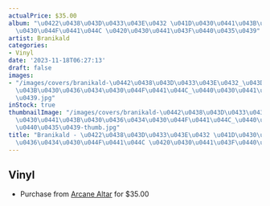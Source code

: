```yaml
---
actualPrice: $35.00
album: "\u0422\u0438\u043D\u0433\u043E\u0432 \u041D\u0430\u0441\u043B\u0430\u0436\u0434\
  \u0430\u044F\u0441\u044C \u0420\u0430\u0441\u043F\u0440\u0435\u0439"
artist: Branikald
categories:
- Vinyl
date: '2023-11-18T06:27:13'
draft: false
images:
- "/images/covers/branikald-\u0442\u0438\u043D\u0433\u043E\u0432_\u043D\u0430\u0441\
  \u043B\u0430\u0436\u0434\u0430\u044F\u0441\u044C_\u0440\u0430\u0441\u043F\u0440\u0435\
  \u0439.jpg"
inStock: true
thumbnailImage: "/images/covers/branikald-\u0442\u0438\u043D\u0433\u043E\u0432_\u043D\
  \u0430\u0441\u043B\u0430\u0436\u0434\u0430\u044F\u0441\u044C_\u0440\u0430\u0441\u043F\
  \u0440\u0435\u0439-thumb.jpg"
title: "Branikald - \u0422\u0438\u043D\u0433\u043E\u0432 \u041D\u0430\u0441\u043B\u0430\
  \u0436\u0434\u0430\u044F\u0441\u044C \u0420\u0430\u0441\u043F\u0440\u0435\u0439"
---
```


## Vinyl
* Purchase from [Arcane Altar](https://arcanealtar.bigcartel.com/product/branikald-12-lp) for $35.00
